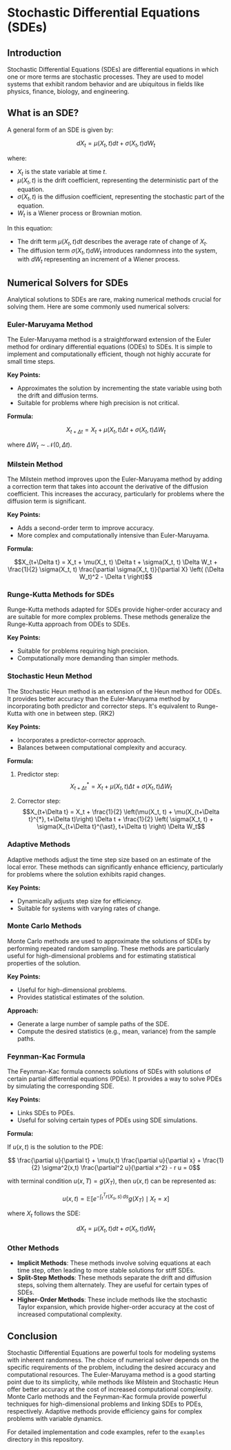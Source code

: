# Stochastic Differential Equations (SDEs)

## Introduction

Stochastic Differential Equations (SDEs) are differential equations in which one or more terms are stochastic processes. They are used to model systems that exhibit random behavior and are ubiquitous in fields like physics, finance, biology, and engineering.

## What is an SDE?

A general form of an SDE is given by:

$$ dX_t = \mu(X_t, t) dt + \sigma(X_t, t) dW_t $$

where:
- $X_t$ is the state variable at time $t$.
- $\mu(X_t, t)$ is the drift coefficient, representing the deterministic part of the equation.
- $\sigma(X_t, t)$ is the diffusion coefficient, representing the stochastic part of the equation.
- $W_t$ is a Wiener process or Brownian motion.

In this equation:
- The drift term $\mu(X_t, t) dt$ describes the average rate of change of $X_t$.
- The diffusion term $\sigma(X_t, t) dW_t$ introduces randomness into the system, with $dW_t$ representing an increment of a Wiener process.

## Numerical Solvers for SDEs

Analytical solutions to SDEs are rare, making numerical methods crucial for solving them. Here are some commonly used numerical solvers:

### Euler-Maruyama Method

The Euler-Maruyama method is a straightforward extension of the Euler method for ordinary differential equations (ODEs) to SDEs. It is simple to implement and computationally efficient, though not highly accurate for small time steps.

**Key Points:**
- Approximates the solution by incrementing the state variable using both the drift and diffusion terms.
- Suitable for problems where high precision is not critical.

**Formula:**

$$X_{t+\Delta t} = X_t + \mu(X_t, t) \Delta t + \sigma(X_t, t) \Delta W_t$$

where $\Delta W_t \sim \mathcal{N}(0, \Delta t)$.

### Milstein Method

The Milstein method improves upon the Euler-Maruyama method by adding a correction term that takes into account the derivative of the diffusion coefficient. This increases the accuracy, particularly for problems where the diffusion term is significant.

**Key Points:**
- Adds a second-order term to improve accuracy.
- More complex and computationally intensive than Euler-Maruyama.

**Formula:**

$$X_{t+\Delta t} = X_t + \mu(X_t, t) \Delta t + \sigma(X_t, t) \Delta W_t + \frac{1}{2} \sigma(X_t, t) \frac{\partial \sigma(X_t, t)}{\partial X} \left( (\Delta W_t)^2 - \Delta t \right)$$

### Runge-Kutta Methods for SDEs

Runge-Kutta methods adapted for SDEs provide higher-order accuracy and are suitable for more complex problems. These methods generalize the Runge-Kutta approach from ODEs to SDEs.

**Key Points:**
- Suitable for problems requiring high precision.
- Computationally more demanding than simpler methods.

### Stochastic Heun Method

The Stochastic Heun method is an extension of the Heun method for ODEs. It provides better accuracy than the Euler-Maruyama method by incorporating both predictor and corrector steps. It's equivalent to Runge-Kutta with one in between step. (RK2)

**Key Points:**
- Incorporates a predictor-corrector approach.
- Balances between computational complexity and accuracy.

**Formula:**

1. Predictor step: $$X_{t+\Delta t}^{*} = X_t + \mu(X_t, t) \Delta t + \sigma(X_t, t) \Delta W_t$$
   
2. Corrector step: $$X_{t+\Delta t} = X_t + \frac{1}{2}  \left(\mu(X_t, t) + \mu(X_{t+\Delta t}^{*}, t+\Delta t)\right)  \Delta t + \frac{1}{2} \left( \sigma(X_t, t) + \sigma(X_{t+\Delta t}^{\ast}, t+\Delta t) \right) \Delta W_t$$

### Adaptive Methods

Adaptive methods adjust the time step size based on an estimate of the local error. These methods can significantly enhance efficiency, particularly for problems where the solution exhibits rapid changes.

**Key Points:**
- Dynamically adjusts step size for efficiency.
- Suitable for systems with varying rates of change.

### Monte Carlo Methods

Monte Carlo methods are used to approximate the solutions of SDEs by performing repeated random sampling. These methods are particularly useful for high-dimensional problems and for estimating statistical properties of the solution.

**Key Points:**
- Useful for high-dimensional problems.
- Provides statistical estimates of the solution.

**Approach:**
- Generate a large number of sample paths of the SDE.
- Compute the desired statistics (e.g., mean, variance) from the sample paths.

### Feynman-Kac Formula

The Feynman-Kac formula connects solutions of SDEs with solutions of certain partial differential equations (PDEs). It provides a way to solve PDEs by simulating the corresponding SDE.

**Key Points:**
- Links SDEs to PDEs.
- Useful for solving certain types of PDEs using SDE simulations.

**Formula:**

If $u(x,t)$ is the solution to the PDE:

$$ \frac{\partial u}{\partial t} + \mu(x,t) \frac{\partial u}{\partial x} + \frac{1}{2} \sigma^2(x,t) \frac{\partial^2 u}{\partial x^2} - r u = 0$$

with terminal condition $u(x,T) = g(X_T)$, then $u(x,t)$ can be represented as:

$$u(x,t) = \mathbb{E} \left[ e^{-\int_t^T r(X_s, s) \, ds} g(X_T) \mid X_t = x \right]$$

where $X_t$ follows the SDE:

$$dX_t = \mu(X_t, t) dt + \sigma(X_t, t) dW_t$$

### Other Methods

- **Implicit Methods**: These methods involve solving equations at each time step, often leading to more stable solutions for stiff SDEs.
- **Split-Step Methods**: These methods separate the drift and diffusion steps, solving them alternately. They are useful for certain types of SDEs.
- **Higher-Order Methods**: These include methods like the stochastic Taylor expansion, which provide higher-order accuracy at the cost of increased computational complexity.

## Conclusion

Stochastic Differential Equations are powerful tools for modeling systems with inherent randomness. The choice of numerical solver depends on the specific requirements of the problem, including the desired accuracy and computational resources. The Euler-Maruyama method is a good starting point due to its simplicity, while methods like Milstein and Stochastic Heun offer better accuracy at the cost of increased computational complexity. Monte Carlo methods and the Feynman-Kac formula provide powerful techniques for high-dimensional problems and linking SDEs to PDEs, respectively. Adaptive methods provide efficiency gains for complex problems with variable dynamics.

For detailed implementation and code examples, refer to the `examples` directory in this repository.
